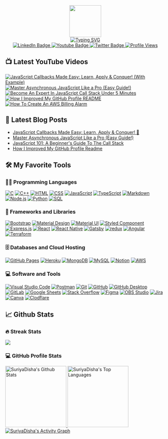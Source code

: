 <!-- Intro Section  -->
<div id="intro-img" align="center">
<a href="#"><img src="https://emojis.slackmojis.com/emojis/images/1531849430/4246/blob-sunglasses.gif?1531849430" width=100></a>
</div>
<div id="about-me" align="center">
<a href="https://git.io/typing-svg"><img src="https://readme-typing-svg.demolab.com?font=Roboto+Condensed&weight=500&size=25&duration=4000&pause=500&color=EB5775&center=true&vCenter=true&width=550&lines=Hi%2C+I+am+Suriya+Tasmim+Disha;It's+nice+to+meet+you!;I+am+a+full+stack+web+and+app+developer" alt="Typing SVG" /></a>
</div>

<!-- Social Media -->
<div id="badges" align="center">
  <a href="https://www.linkedin.com/in/suriya-tasmim-disha/">
    <img src="https://img.shields.io/badge/LinkedIn-blue?style=for-the-badge&logo=linkedin&logoColor=white" alt="LinkedIn Badge">
  </a>
  <a href="https://www.youtube.com/channel/UC6n_v98g89xYfeyzpLj84JQ">
    <img src="https://img.shields.io/badge/YouTube-red?style=for-the-badge&logo=youtube&logoColor=white" alt="Youtube Badge">
  </a>
  <a href="https://twitter.com/SuriyaDisha">
    <img src="https://img.shields.io/badge/Twitter-blue?style=for-the-badge&logo=twitter&logoColor=white" alt="Twitter Badge">
  </a>
  <a href="#"><img src="https://komarev.com/ghpvc/?username=SuriyaTasmimDisha&style=for-the-badge&color=red" alt="Profile Views"></a>
</div>

<!-- Latest Youtube Videos -->
 ## 📺 Latest YouTube Videos
<!-- BEGIN YOUTUBE-CARDS -->
<a href="https://www.youtube.com/watch?v=VjactTwqE2Y"><img src="https://ytcards.demolab.com/?id=VjactTwqE2Y&title=JavaScript+Callbacks+Made+Easy%3A+Learn%2C+Apply+%26+Conquer%21+%28With+Example%29&lang=en&timestamp=1708361410&background_color=%230d1117&title_color=%23ffffff&stats_color=%23dedede&max_title_lines=1&width=250&border_radius=5&duration=561" alt="JavaScript Callbacks Made Easy: Learn, Apply & Conquer! (With Example)" title="JavaScript Callbacks Made Easy: Learn, Apply & Conquer! (With Example)"></a>
<a href="https://www.youtube.com/watch?v=UQYBn2qeZ4c"><img src="https://ytcards.demolab.com/?id=UQYBn2qeZ4c&title=Master+Asynchronous+JavaScript+Like+a+Pro+%28Easy+Guide%21%29&lang=en&timestamp=1707757837&background_color=%230d1117&title_color=%23ffffff&stats_color=%23dedede&max_title_lines=1&width=250&border_radius=5&duration=442" alt="Master Asynchronous JavaScript Like a Pro (Easy Guide!)" title="Master Asynchronous JavaScript Like a Pro (Easy Guide!)"></a>
<a href="https://www.youtube.com/watch?v=tn3YjekKVOU"><img src="https://ytcards.demolab.com/?id=tn3YjekKVOU&title=Become+An+Expert+In+JavaScript+Call+Stack+Under+5+Minutes&lang=en&timestamp=1707070727&background_color=%230d1117&title_color=%23ffffff&stats_color=%23dedede&max_title_lines=1&width=250&border_radius=5&duration=289" alt="Become An Expert In JavaScript Call Stack Under 5 Minutes" title="Become An Expert In JavaScript Call Stack Under 5 Minutes"></a>
<a href="https://www.youtube.com/watch?v=3bcHS0faQCs"><img src="https://ytcards.demolab.com/?id=3bcHS0faQCs&title=How+I+Improved+My+GitHub+Profile+README&lang=en&timestamp=1674569630&background_color=%230d1117&title_color=%23ffffff&stats_color=%23dedede&max_title_lines=1&width=250&border_radius=5&duration=1565" alt="How I Improved My GitHub Profile README" title="How I Improved My GitHub Profile README"></a>
<a href="https://www.youtube.com/watch?v=xR22JuhWfcI"><img src="https://ytcards.demolab.com/?id=xR22JuhWfcI&title=How+To+Create+An+AWS+Billing+Alarm&lang=en&timestamp=1670519402&background_color=%230d1117&title_color=%23ffffff&stats_color=%23dedede&max_title_lines=1&width=250&border_radius=5&duration=493" alt="How To Create An AWS Billing Alarm" title="How To Create An AWS Billing Alarm"></a>
<!-- END YOUTUBE-CARDS -->

<!-- Latest Blog Posts -->
 ## 📝 Latest Blog Posts
<!-- BLOG-POST-LIST:START -->
- [JavaScript Callbacks Made Easy: Learn, Apply &amp; Conquer! 🚀](https://blog.suriyadisha.com/javascript-callbacks-made-easy-learn-apply-conquer)
- [Master Asynchronous JavaScript Like a Pro &lpar;Easy Guide!&rpar;](https://blog.suriyadisha.com/master-asynchronous-javascript-like-a-pro-easy-guide)
- [JavaScript 101: A Beginner&#39;s Guide To The Call Stack](https://blog.suriyadisha.com/javascript-101-a-beginners-guide-to-the-call-stack)
- [How I Improved My GitHub Profile Readme](https://blog.suriyadisha.com/how-i-improved-my-github-profile-readme)
<!-- BLOG-POST-LIST:END -->

<!-- Favorite Tools -->
## 🛠️ My Favorite Tools
 <h3>👨‍💻 Programming Languages</h3>
 <p>
  <a href="#"><img alt="C" src="https://img.shields.io/badge/-C-283593?style=flat-square&logo=c&logoColor=white"></a>
  <a href="#"><img alt="C++" src="https://img.shields.io/badge/-C++-00549D?style=flat-square&logo=cplusplus&logoColor=white"></a>
  <a href="#"><img alt="HTML" src="https://img.shields.io/badge/-HTML-E34F26.svg?style=flat-square&logo=html5&logoColor=white"></a>
  <a href="#"><img alt="CSS" src="https://img.shields.io/badge/-CSS-264de4.svg?style=flat-square&logo=css3&logoColor=white"></a>
  <a href="#"><img alt="JavaScript" src="https://img.shields.io/badge/-JavaScript-F7DF1E.svg?style=flat-square&logo=javascript&logoColor=black"></a>
  <a href="#"><img alt="TypeScript" src="https://img.shields.io/badge/TypeScript-007ACC.svg?logo=typescript&logoColor=white"></a>
  <a href="#"><img alt="Markdown" src="https://img.shields.io/badge/-Markdown-000000.svg?style=flat-square&logo=markdown&logoColor=white"></a>
  <a href="#"><img alt="Node.js" src="https://img.shields.io/badge/Node.js-43853D.svg?style=flat-square&logo=node.js&logoColor=white"></a>
  <a href="#"><img alt="Python" src="https://img.shields.io/badge/Python-14354C.svg?style=flat-square&logo=python&logoColor=yellow"></a>
  <a href="#"><img alt="SQL" src="https://custom-icon-badges.demolab.com/badge/SQL-025E8C.svg?style=flat-square&logo=database&logoColor=white"></a>
 </p>
 <h3>🧰 Frameworks and Libraries</h3>
 <p>
  <a href="#"><img alt="Bootstrap" src="https://img.shields.io/badge/Bootstrap-7952B3.svg?style=flat-square&logo=bootstrap&logoColor=white"></a>
  <a href="#"><img alt="Material Design" src="https://img.shields.io/badge/Material%20Design-0081CB.svg?style=flat-square&logo=material-design&logoColor=white"></a>
  <a href="#"><img alt="Material UI" src="https://img.shields.io/badge/Material--UI-0081CB?style=flat-square&logo=material-ui&logoColor=white"></a>
  <a href="#"><img alt="Styled Component" src="https://img.shields.io/badge/styled--components-DB7093?style=flat-square&logo=styled-components&logoColor=white"></a>
  <a href="#"><img alt="Express.js" src="https://img.shields.io/badge/Express.js-404d59.svg?style=flat-square&logo=express&logoColor=white"></a>
  <a href="#"><img alt="React" src="https://img.shields.io/badge/React-20232a.svg?style=flat-square&logo=react&logoColor=%2361DAFB"></a>
  <a href="#"><img alt="React Native" src="https://img.shields.io/badge/React%20Native-20232a.svg?style=flat-square&logo=react&logoColor=%2361DAFB"></a>
  <a href="#"><img alt="Gatsby" src="https://img.shields.io/badge/Gatsby-663399?style=flat-square&logo=gatsby&logoColor=white"></a>
  <a href="#"><img alt="redux" src="https://img.shields.io/badge/-Redux-764ABC?style=flat-square&logo=redux&logoColor=white"></a>
  <a href="#"><img alt="Angular" src="https://img.shields.io/badge/Angular-dd1b16.svg?style=flat-square&logo=angular&logoColor=white"></a>
  <a href="#"><img alt="Terraform" src="https://img.shields.io/badge/Terraform-000000.svg?style=flat-square&logo=terraform&logoColor=%23844FBA"></a>
 </p>
 <h3>🗄️ Databases and Cloud Hosting</h3>
  <a href="#"><img alt="GitHub Pages" src="https://img.shields.io/badge/GitHub%20Pages-327FC7.svg?style=flat-square&logo=github&logoColor=white"></a>
  <a href="#"><img alt="Heroku" src="https://img.shields.io/badge/Heroku-430098.svg?style=flat-square&logo=heroku&logoColor=white"></a>
  <a href="#"><img alt="MongoDB" src ="https://img.shields.io/badge/MongoDB-4ea94b.svg?style=flat-square&logo=mongodb&logoColor=white"></a>
  <a href="#"><img alt="MySQL" src="https://img.shields.io/badge/MySQL-00f.svg?style=flat-square&logo=mysql&logoColor=white"></a>
  <a href="#"><img alt="Notion" src="https://img.shields.io/badge/Notion-010101.svg?style=flat-square&logo=notion&logoColor=white"></a>
  <a href="#"><img alt="AWS" src="https://img.shields.io/badge/AWS-010101.svg?style=flat-square&logo=amazon&logoColor=%23FF9900"></a>
 <h3>💻 Software and Tools</h3>
 <p>
  <a href="#"><img alt="Visual Studio Code" src="https://img.shields.io/badge/Visual%20Studio%20Code-0078d7.svg?style=flat-square&logo=visual-studio-code&logoColor=white"></a>
  <a href="#"><img alt="Postman" src="https://img.shields.io/badge/Postman-FF6C37?style=flat-square&logo=postman&logoColor=white"></a>
  <a href="#"><img alt="Git" src="https://img.shields.io/badge/Git-F05033.svg?style=flat-square&logo=git&logoColor=white"></a>
  <a href="#"><img alt="GitHub" src="https://img.shields.io/badge/GitHub-000000.svg?style=flat-square&logo=github&logoColor=white"></a>
  <a href="#"><img alt="GitHub Desktop" src="https://img.shields.io/badge/GitHub%20Desktop-8034A9.svg?style=flat-square&logo=github&logoColor=white"></a>
  <a href="#"><img alt="GitLab" src="https://img.shields.io/badge/GitLab-000000.svg?style=flat-square&logo=gitlab&logoColor=FC6D27"></a>
  <a href="#"><img alt="Google Sheets" src="https://img.shields.io/badge/Sheets-34A853.svg?style=flat-square&logo=google%20sheets&logoColor=white"></a>
  <a href="#"><img alt="Stack Overflow" src="https://img.shields.io/badge/-Stack%20Overflow-FE7A16?style=flat-square&logo=stack-overflow&logoColor=white"></a>
  <a href="#"><img alt="Figma" src="https://img.shields.io/badge/-Figma-000000?style=flat-square&logo=figma&logoColor=white"></a>
  <a href="#"><img alt="OBS Studio" src="https://img.shields.io/badge/-OBS-302E31?style=flat-square&logo=obs-studio&logoColor=white"></a>
  <a href="#"><img alt="Jira" src="https://img.shields.io/badge/Jira-0052CC?style=flat-square&logo=Jira&logoColor=white"></a>
  <a href="#"><img alt="Canva" src="https://img.shields.io/badge/Canva-%2300C4CC.svg?&style=flat-square&logo=Canva&logoColor=white"></a>
  <a href="#"><img alt="Clodflare" src="https://img.shields.io/badge/Cloudflare-F38020?style=flat-square&logo=Cloudflare&logoColor=white"></a>
 </p>
 
<!-- Github Activities -->
## 📈 Github Stats
 <h3>🔥 Streak Stats</h3>
 <a href="https://github.com/DenverCoder1/github-readme-streak-stats">
  <p><img src="https://streak-stats.demolab.com?user=SuriyaTasmimDisha&theme=monokai-metallian&hide_border=true&mode=weekly&fire=DD2727"></p>
</a>
 <h3>💻 GitHub Profile Stats</h3>
 <a href="https://github.com/anuraghazra/github-readme-stats">
  <img alt="SuriyaDisha's Github Stats" src="https://denvercoder1-github-readme-stats.vercel.app/api/?username=SuriyaTasmimDisha&show_icons=true&include_all_commits=true&count_private=true&theme=react&hide_border=true&bg_color=1F222E&title_color=F85D7F&icon_color=F8D866" height="192px">
</a>
<a href="https://github.com/anuraghazra/github-readme-stats">
 <img alt="SuriyaDisha's Top Languages" src="https://github-readme-stats.vercel.app/api/top-langs/?username=SuriyaTasmimDisha&langs_count=8&layout=compact&theme=react&hide_border=true&bg_color=1F222E&title_color=F85D7F&icon_color=F8D866&hide=Jupyter%20Notebook" height="192px">
</a>
<a href="https://github.com/ashutosh00710/github-readme-activity-graph">
 <img alt="SuriyaDisha's Activity Graph" src="https://github-readme-activity-graph.cyclic.app/graph/?username=SuriyaTasmimDisha&bg_color=1F222E&color=F8D866&line=F85D7F&point=FFFFFF&hide_border=true">
</a>
